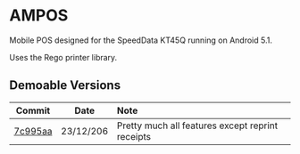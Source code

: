 # AMPOS
Mobile POS designed for the SpeedData KT45Q running on Android 5.1.

Uses the Rego printer library. 

## Demoable Versions 

| Commit        | Date           | Note  |
| ------------- |:-------------:|:-----|
| [7c995aa](https://github.com/ShadAhm/AMPOS/commit/7bb634685ea090f31f51fda3983c4c699a744787)      | 23/12/206 | Pretty much all features except reprint receipts |
